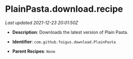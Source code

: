 # PlainPasta.download.recipe

_Last updated 2021-12-23 20:01:50Z_

- **Description**: Downloads the latest version of Plain Pasta.

- **Identifier**: `com.github.foigus.download.PlainPasta`

- **Parent Recipes**: `None`
